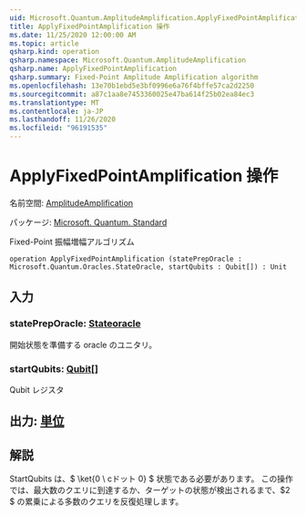 ```yaml
---
uid: Microsoft.Quantum.AmplitudeAmplification.ApplyFixedPointAmplification
title: ApplyFixedPointAmplification 操作
ms.date: 11/25/2020 12:00:00 AM
ms.topic: article
qsharp.kind: operation
qsharp.namespace: Microsoft.Quantum.AmplitudeAmplification
qsharp.name: ApplyFixedPointAmplification
qsharp.summary: Fixed-Point Amplitude Amplification algorithm
ms.openlocfilehash: 13e70b1ebd5e3bf0996e6a76f4bffe57ca2d2250
ms.sourcegitcommit: a87c1aa8e7453360025e47ba614f25b02ea84ec3
ms.translationtype: MT
ms.contentlocale: ja-JP
ms.lasthandoff: 11/26/2020
ms.locfileid: "96191535"
---
```

# <a name="applyfixedpointamplification-operation"></a>ApplyFixedPointAmplification 操作

名前空間: [AmplitudeAmplification](xref:Microsoft.Quantum.AmplitudeAmplification)

パッケージ: [Microsoft. Quantum. Standard](https://nuget.org/packages/Microsoft.Quantum.Standard)


Fixed-Point 振幅増幅アルゴリズム

```qsharp
operation ApplyFixedPointAmplification (statePrepOracle : Microsoft.Quantum.Oracles.StateOracle, startQubits : Qubit[]) : Unit
```


## <a name="input"></a>入力

### <a name="statepreporacle--stateoracle"></a>statePrepOracle: [Stateoracle](xref:Microsoft.Quantum.Oracles.StateOracle)

開始状態を準備する oracle のユニタリ。


### <a name="startqubits--qubit"></a>startQubits: [Qubit](xref:microsoft.quantum.lang-ref.qubit)[]

Qubit レジスタ



## <a name="output--unit"></a>出力: [単位](xref:microsoft.quantum.lang-ref.unit)



## <a name="remarks"></a>解説

StartQubits は、$ \ket{0 \ cドット 0} $ 状態である必要があります。 この操作では、最大数のクエリに到達するか、ターゲットの状態が検出されるまで、$2 $ の累乗による多数のクエリを反復処理します。